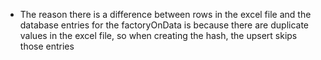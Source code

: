 * The reason there is a difference between rows in the excel file and the database entries for the factoryOnData is because there are
duplicate values in the excel file, so when creating the hash, the upsert skips those entries

